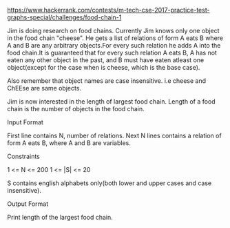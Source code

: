 https://www.hackerrank.com/contests/m-tech-cse-2017-practice-test-graphs-special/challenges/food-chain-1


Jim is doing research on food chains. Currently Jim knows only one object in the food chain "cheese". He gets a list of relations of form A eats B where A and B are any arbitrary objects.For every such relation he adds A into the food chain.It is guaranteed that for every such relation A eats B, A has not eaten any other object in the past, and B must have eaten atleast one object(except for the case when  is cheese, which is the base case).

Also remember that object names are case insensitive. i.e cheese and ChEEse are same objects.

Jim is now interested in the length of largest food chain. Length of a food chain is the number of objects in the food chain.

Input Format

First line contains N, number of relations. Next N lines contains a relation of form A eats B, where A and B are variables.

Constraints

1 <= N <= 200
1 <= |S| <= 20

S contains english alphabets only(both lower and upper cases and case insensitive).

Output Format

Print length of the largest food chain.
